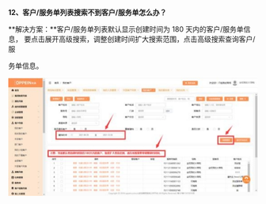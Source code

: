 <a name="bookmark13"></a>**12、客户/服务单列表搜索不到客户/服务单怎么办？**

**解决方案：**客户/服务单列表默认显示创建时间为 180 天内的客户/服务单信息， 要点击展开高级搜索，调整创建时间扩大搜索范围，点击高级搜索查询客户/服

务单信息。

![](Aspose.Words.743ec09f-69f1-423f-8ce4-456105bed2a1.022.jpeg)




